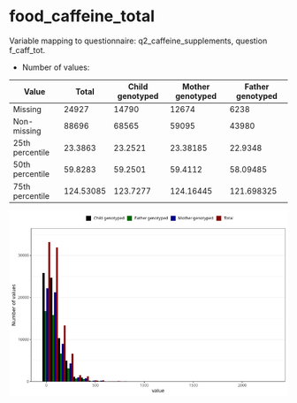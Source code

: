 # food_caffeine_total
Variable mapping to questionnaire: q2_caffeine_supplements, question f_caff_tot.
- Number of values:

| Value | Total | Child genotyped | Mother genotyped | Father genotyped |
| ----- | ----- | --------------- | ---------------- | ---------------- |
| Missing | 24927 | 14790 | 12674 | 6238 |
| Non-missing | 88696 | 68565 | 59095 | 43980 |
| 25th percentile | 23.3863 | 23.2521 | 23.38185 | 22.9348 |
| 50th percentile | 59.8283 | 59.2501 | 59.4112 | 58.09485 |
| 75th percentile | 124.53085 | 123.7277 | 124.16445 | 121.698325 |



![](food_caffeine_total_n.png)



